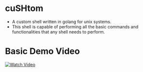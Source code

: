 # cuSHtom
- A custom shell written in golang for unix systems.
- This shell is capable of performing all the basic commands and functionalities that any shell needs to perform.


# Basic Demo Video
[![Watch Video](https://img.youtube.com/vi/r3Y82P6Vg_4/maxresdefault.jpg)](https://youtu.be/r3Y82P6Vg_4)
